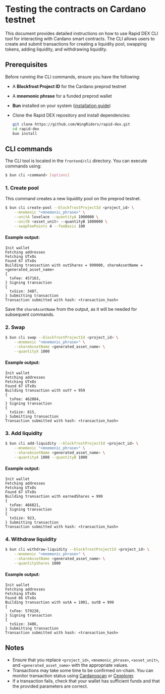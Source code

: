 # Testing the contracts on Cardano testnet

This document provides detailed instructions on how to use Rapid DEX CLI tool for interacting with Cardano smart contracts.
The CLI allows users to create and submit transactions for creating a liquidity pool, swapping tokens, adding liquidity, and withdrawing liquidity.

## Prerequisites

Before running the CLI commands, ensure you have the following:

- A **Blockfrost Project ID** for the Cardano preprod testnet
- A **mnemonic phrase** for a funded preprod wallet
- **Bun** installed on your system ([installation guide](https://bun.sh/))
- Clone the Rapid DEX repository and install dependencies:

  ```sh
  git clone https://github.com/WingRiders/rapid-dex.git
  cd rapid-dex
  bun install
  ```

## CLI commands

The CLI tool is located in the `frontend/cli` directory. You can execute commands using:

```sh
$ bun cli <command> [options]
```

### 1. Create pool

This command creates a new liquidity pool on the preprod testnet.

```sh
$ bun cli create-pool --blockfrostProjectId <project_id> \
    --mnemonic "<mnemonic_phrase>" \
    --unitA lovelace --quantityA 1000000 \
    --unitB <asset_unit> --quantityB 1000000 \
    --swapFeePoints 4 --feeBasis 100
```

#### Example output:
```
Init wallet
Fetching addresses
Fetching UTxOs
Found 67 UTxOs
Building transaction with outShares = 999000, shareAssetName = <generated_asset_name>
{
  txFee: 457163,
} Signing transaction
{
  txSize: 3487,
} Submitting transaction
Transaction submitted with hash: <transaction_hash>
```

Save the `shareAssetName` from the output, as it will be needed for subsequent commands.

### 2. Swap

```sh
$ bun cli swap --blockfrostProjectId <project_id> \
    --mnemonic "<mnemonic_phrase>" \
    --shareAssetName <generated_asset_name> \
    --quantityX 1000
```

#### Example output:
```
Init wallet
Fetching addresses
Fetching UTxOs
Found 67 UTxOs
Building transaction with outY = 959
{
  txFee: 462084,
} Signing transaction
{
  txSize: 815,
} Submitting transaction
Transaction submitted with hash: <transaction_hash>
```

### 3. Add liquidity

```sh
$ bun cli add-liquidity --blockfrostProjectId <project_id> \
    --mnemonic "<mnemonic_phrase>" \
    --shareAssetName <generated_asset_name> \
    --quantityA 1000 --quantityB 1000
```

#### Example output:
```
Init wallet
Fetching addresses
Fetching UTxOs
Found 67 UTxOs
Building transaction with earnedShares = 999
{
  txFee: 466821,
} Signing transaction
{
  txSize: 923,
} Submitting transaction
Transaction submitted with hash: <transaction_hash>
```

### 4. Withdraw liquidity

```sh
$ bun cli withdraw-liquidity --blockfrostProjectId <project_id> \
    --mnemonic "<mnemonic_phrase>" \
    --shareAssetName <generated_asset_name> \
    --quantityShares 1000
```

#### Example output:
```
Init wallet
Fetching addresses
Fetching UTxOs
Found 66 UTxOs
Building transaction with outA = 1001, outB = 999
{
  txFee: 579220,
} Signing transaction
{
  txSize: 3486,
} Submitting transaction
Transaction submitted with hash: <transaction_hash>
```

## Notes

- Ensure that you replace `<project_id>`, `<mnemonic_phrase>`, `<asset_unit>`, and `<generated_asset_name>` with the appropriate values.
- Transactions may take some time to be confirmed on-chain. You can monitor transaction status using [Cardanoscan](https://preprod.cardanoscan.io/) or [Cexplorer](https://cexplorer.io/).
- If a transaction fails, check that your wallet has sufficient funds and that the provided parameters are correct.
